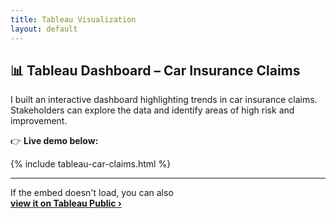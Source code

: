```yaml
---
title: Tableau Visualization
layout: default
---
```


## 📊 Tableau Dashboard – Car Insurance Claims

I built an interactive dashboard highlighting trends in car insurance claims.  
Stakeholders can explore the data and identify areas of high risk and improvement.

👉 **Live demo below:**

{% include tableau-car-claims.html %}

---

If the embed doesn't load, you can also  
[**view it on Tableau Public ›**](https://public.tableau.com/views/DVT-Project_16435506976430/Story1)

